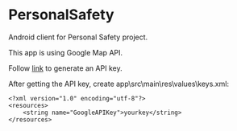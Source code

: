 ﻿# PersonalSafety

Android client for Personal Safety project.

This app is using Google Map API. 

Follow [link](https://developers.google.com/maps/documentation/android-sdk/signup) to generate an API key.

After getting the API key, create app\src\main\res\values\keys.xml:
~~~
<?xml version="1.0" encoding="utf-8"?>
<resources>
    <string name="GoogleAPIKey">yourkey</string>
</resources>
~~~




